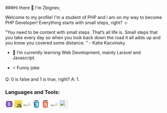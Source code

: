 ###Hi there 👋 I'm Zbignev,

Welcome to my profile! I'm a student of PHP and i am on my way to become PHP Developer!
Everything starts with small steps, right? :relaxed:

"You need to be content with small steps. That’s all life is. Small steps that you take every day so when you look back down the road it all adds up and you know you covered some distance. " - Katie Kacvinsky

- 🌱 I’m currently learning Web Development, mainly Laravel and Javascript.

- ⚡ Funny joke:

Q: 0 is false and 1 is true, right?
A: 1.

<h3 align="left">Languages and Tools:</h3>

<img src="https://raw.githubusercontent.com/devicons/devicon/master/icons/bootstrap/bootstrap-plain.svg" alt="bootstrap" width="25" height="25" />
<img src="https://raw.githubusercontent.com/devicons/devicon/master/icons/javascript/javascript-original.svg" alt="javascript" width="25" height="25" />
<img src="https://raw.githubusercontent.com/devicons/devicon/master/icons/mysql/mysql-original-wordmark.svg" alt="mysql" width="25" height="25" />
<img src="https://raw.githubusercontent.com/devicons/devicon/master/icons/css3/css3-original-wordmark.svg" alt="css3" width="25" height="25" />
<img src="https://raw.githubusercontent.com/devicons/devicon/master/icons/html5/html5-original-wordmark.svg" alt="html5" width="25" height="25" />
<img src="https://raw.githubusercontent.com/devicons/devicon/master/icons/mysql/mysql-original-wordmark.svg" alt="mysql" width="25" height="25" />
<img src="https://cdn.jsdelivr.net/gh/devicons/devicon/icons/php/php-plain.svg" alt"php" width="25" height="25" />
          


